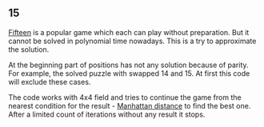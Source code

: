 ## 15

[Fifteen](https://en.wikipedia.org/wiki/15_puzzle) is a popular game which each can play without preparation.
But it cannot be solved in polynomial time nowadays. This is a try to approximate the solution.

At the beginning part of positions has not any solution because of parity.
For example, the solved puzzle with swapped 14 and 15. At first this code will exclude these cases.

The code works with 4x4 field and tries to continue the game 
from the nearest condition for the result - [Manhattan distance](https://en.wiktionary.org/wiki/Manhattan_distance)
to find the best one. After a limited count of iterations without any result it stops.
